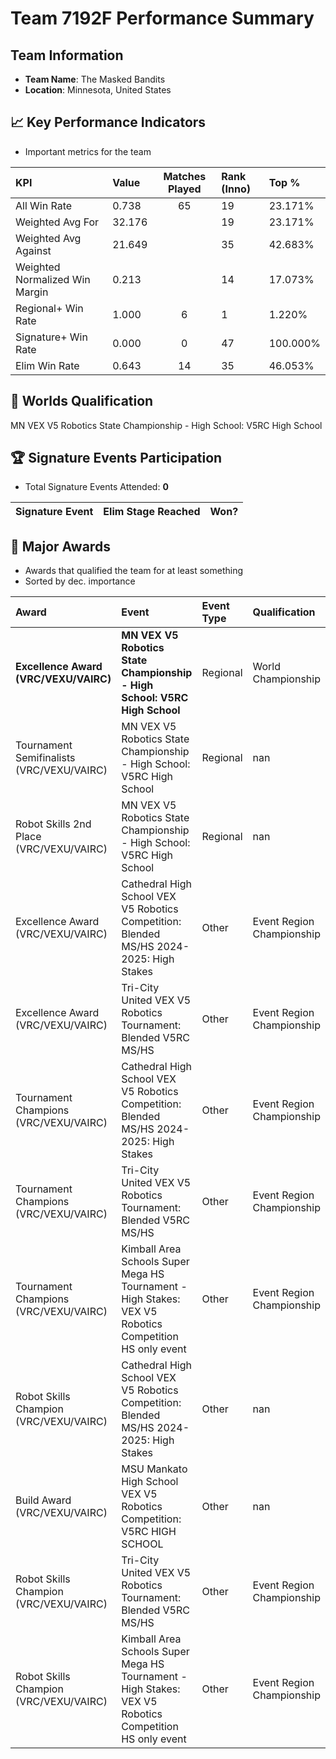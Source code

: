 # Team 7192F Performance Summary

##  Team Information
- **Team Name**: The Masked Bandits
- **Location**: Minnesota, United States

## 📈 Key Performance Indicators
- Important metrics for the team

| KPI | Value | Matches Played | Rank (Inno) | Top % |
|:---|:-----|:--------------:|:----|:-----|
| All Win Rate | 0.738 | 65 | 19 | 23.171% |
| Weighted Avg For | 32.176 |  | 19 | 23.171% |
| Weighted Avg Against | 21.649 |  | 35 | 42.683% |
| Weighted Normalized Win Margin | 0.213 |  | 14 | 17.073% |
| Regional+ Win Rate | 1.000 | 6 | 1 | 1.220% |
| Signature+ Win Rate | 0.000 | 0 | 47 | 100.000% |
| Elim Win Rate | 0.643 | 14 | 35 | 46.053% |


## 🎯 Worlds Qualification
MN VEX V5 Robotics State Championship - High School: V5RC High School

## 🏆 Signature Events Participation
- Total Signature Events Attended: **0**

| Signature Event | Elim Stage Reached | Won? |
|:----------------|:-------------------|:----|


## 🥇 Major Awards
- Awards that qualified the team for at least something
- Sorted by dec. importance

| Award | Event | Event Type | Qualification |
|:------|:------|:-----------|:--------------|
| **Excellence Award (VRC/VEXU/VAIRC)** | **MN VEX V5 Robotics State Championship - High School: V5RC High School** | Regional | World Championship |
| Tournament Semifinalists (VRC/VEXU/VAIRC) | MN VEX V5 Robotics State Championship - High School: V5RC High School | Regional | nan |
| Robot Skills 2nd Place (VRC/VEXU/VAIRC) | MN VEX V5 Robotics State Championship - High School: V5RC High School | Regional | nan |
| Excellence Award (VRC/VEXU/VAIRC) | Cathedral High School VEX V5 Robotics Competition: Blended MS/HS 2024-2025: High Stakes | Other | Event Region Championship |
| Excellence Award (VRC/VEXU/VAIRC) | Tri-City United VEX V5 Robotics Tournament: Blended V5RC MS/HS | Other | Event Region Championship |
| Tournament Champions (VRC/VEXU/VAIRC) | Cathedral High School VEX V5 Robotics Competition: Blended MS/HS 2024-2025: High Stakes | Other | Event Region Championship |
| Tournament Champions (VRC/VEXU/VAIRC) | Tri-City United VEX V5 Robotics Tournament: Blended V5RC MS/HS | Other | Event Region Championship |
| Tournament Champions (VRC/VEXU/VAIRC) | Kimball Area Schools Super Mega HS Tournament - High Stakes: VEX V5 Robotics Competition HS only event | Other | Event Region Championship |
| Robot Skills Champion (VRC/VEXU/VAIRC) | Cathedral High School VEX V5 Robotics Competition: Blended MS/HS 2024-2025: High Stakes | Other | nan |
| Build Award (VRC/VEXU/VAIRC) | MSU Mankato High School VEX V5 Robotics Competition: V5RC HIGH SCHOOL | Other | nan |
| Robot Skills Champion (VRC/VEXU/VAIRC) | Tri-City United VEX V5 Robotics Tournament: Blended V5RC MS/HS | Other | Event Region Championship |
| Robot Skills Champion (VRC/VEXU/VAIRC) | Kimball Area Schools Super Mega HS Tournament - High Stakes: VEX V5 Robotics Competition HS only event | Other | Event Region Championship |

